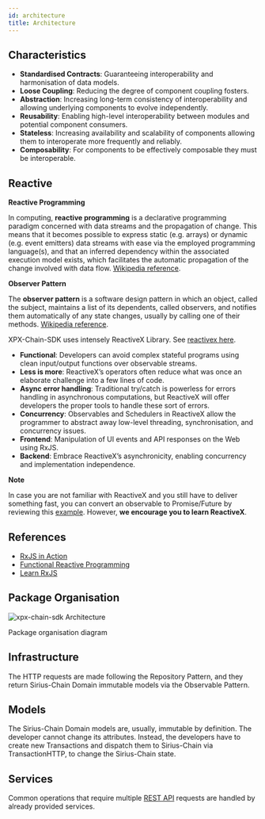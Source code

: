 ```yaml
---
id: architecture
title: Architecture
---
```

## Characteristics

- **Standardised Contracts**: Guaranteeing interoperability and harmonisation of data models.
- **Loose Coupling**: Reducing the degree of component coupling fosters.
- **Abstraction**: Increasing long-term consistency of interoperability and allowing underlying components to evolve independently.
- **Reusability**: Enabling high-level interoperability between modules and potential component consumers.
- **Stateless**: Increasing availability and scalability of components allowing them to interoperate more frequently and reliably.
- **Composability**: For components to be effectively composable they must be interoperable.

## Reactive

**Reactive Programming**

In computing, **reactive programming** is a declarative programming paradigm concerned with data streams and the propagation of change. This means that it becomes possible to express static (e.g. arrays) or dynamic (e.g. event emitters) data streams with ease via the employed programming language(s), and that an inferred dependency within the associated execution model exists, which facilitates the automatic propagation of the change involved with data flow. [Wikipedia reference](https://en.wikipedia.org/wiki/Reactive_programming##).

**Observer Pattern**

The **observer pattern** is a software design pattern in which an object, called the subject, maintains a list of its dependents, called observers, and notifies them automatically of any state changes, usually by calling one of their methods. [Wikipedia reference](https://en.wikipedia.org/wiki/Observer_pattern).

XPX-Chain-SDK uses intensely ReactiveX Library. See [reactivex here](http://reactivex.io/).

- **Functional**: Developers can avoid complex stateful programs using clean input/output functions over observable streams.
- **Less is more**: ReactiveX’s operators often reduce what was once an elaborate challenge into a few lines of code.
- **Async error handling**: Traditional try/catch is powerless for errors handling in asynchronous computations, but ReactiveX will offer developers the proper tools to handle these sort of errors.
-  **Concurrency**: Observables and Schedulers in ReactiveX allow the programmer to abstract away low-level threading, synchronisation, and concurrency issues.
- **Frontend**: Manipulation of UI events and API responses on the Web using RxJS.
- **Backend**: Embrace ReactiveX’s asynchronicity, enabling concurrency and implementation independence.

<div class=info>

**Note**

In case you are not familiar with ReactiveX and you still have to deliver something fast, you can convert an observable to Promise/Future by reviewing this [example](https://www.learnrxjs.io/operators/utility/topromise.html). However, **we encourage you to learn ReactiveX**.

</div>

## References

- [RxJS in Action](https://www.manning.com/books/rxjs-in-action)
- [Functional Reactive Programming](https://www.manning.com/books/functional-reactive-programming)
- [Learn RxJS](https://www.learnrxjs.io/)

## Package Organisation

![xpx-chain-sdk Architecture](/img/xpx-chain-sdk-architecture.png "xpx-chain-sdk Architecture")

<p class=caption>Package organisation diagram</p>

## Infrastructure

The HTTP requests are made following the Repository Pattern, and they return Sirius-Chain Domain immutable models via the Observable Pattern.

## Models

The Sirius-Chain Domain models are, usually, immutable by definition. The developer cannot change its attributes. Instead, the developers have to create new Transactions and dispatch them to Sirius-Chain via TransactionHTTP, to change the Sirius-Chain state.

## Services

Common operations that require multiple [REST API](../rest-api/overview.md#requests) requests are handled by already provided services.